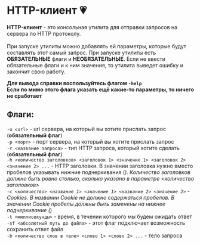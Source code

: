 # HTTP-клиент :heartpulse:

**HTTP-клиент** - это консольная утилита для отправки запросов на сервера по HTTP протоколу. <br /> <br />
При запуске утилиты можно добавлять ей параметры, которые будут составлять этот самый запрос. При запуске утилиты есть **ОБЯЗАТЕЛЬНЫЕ** флаги и **НЕОБЯЗАТЕЛЬНЫЕ**. Если не ввести обязательные флаги и к ним значения, то утилита выведет ошибку и закончит свою работу. <br />

**Для вывода справки воспользуйтесь флагом `-help`** <br />
__Если по мимо этого флага указать ещё какие-то параметры, то ничего не сработает__ <br />

## Флаги:

`-u <url>` - url сервера, на который вы хотите прислать запрос (**обязательный флаг**) <br />
`-p <порт>` - порт сервера, на который вы хотите прислать запрос <br />
`-r <название запроса>` - тип HTTP запроса, который хотите сделать (**обязательный флаг**) <br />
`-h <количество заголовков> <заголовок 1> <значение 1> <заголовок 2> <значение 2> ...` - HTTP заголовки. В значении заголовка нужно вместо пробелов указывать нижние подчеркивания (_). Количество заголовков должно быть ровно столько, сколько указано в параметре <количество заголовков> <br />
`-c <количество> <название 1> <значение 1> <название 2> <значение 2>` - Cookies. В названии Cookie не должно содержаться пробелов. В значении Cookie пробелы должны быть заменены на нижнее подчеркивание (_) <br />
`-t <миллисекунды>` - время, в течении которого мы будем ожидать ответ <br />
`-sf <абсолютный путь до файла>` - этот флаг подключает возможность сохранить ответ файл <br />
`-b <количество слов в теле> <слово 1> <слово 2> ...` - тело запроса <br />
